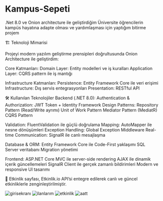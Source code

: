 # Kampus-Sepeti
.Net 8.0 ve Onion architecture ile geliştirdiğim Üniversite öğrencilerin kampüs hayatına adapte olması ve yardımlaşması için yaptığım bitirme projem

🏗️ Teknoloji Mimarisi

Projeyi modern yazılım geliştirme prensipleri doğrultusunda Onion Architecture ile geliştirdim:



Core Katmanları:
 Domain Layer: Entity modelleri ve iş kuralları
 Application Layer: CQRS pattern ile iş mantığı

Infrastructure Katmanları:
 Persistence: Entity Framework Core ile veri erişimi
 Infrastructure: Dış servis entegrasyonları
 Presentation: RESTful API

🛠️ Kullanılan Teknolojiler
Backend (.NET 8.0):
Authentication & Authorization: JWT Token + Identity Framework
Design Patterns:
   Repository Pattern (Read/Write ayrımı)
   Unit of Work Pattern
   Mediator Pattern (MediatR)
   CQRS Pattern

Validation: FluentValidation ile güçlü doğrulama
Mapping: AutoMapper ile nesne dönüşümleri
Exception Handling: Global Exception Middleware
Real-time Communication: SignalR ile canlı mesajlaşma

Database & ORM:
  Entity Framework Core ile Code-First yaklaşımı
  SQL Server veritabanı
  Migration yönetimi

Frontend:
  ASP.NET Core MVC ile server-side rendering
  AJAX ile dinamik içerik güncellemeleri
  SignalR Client ile gerçek zamanlı bildirimleri
  Modern ve responsive UI tasarımı

🎉 Etkinlik sayfası, Etkinlik.io API’si entegre edilerek canlı ve güncel etkinliklerle zenginleştirilmiştir.

![girisekranı](https://github.com/user-attachments/assets/9f04b5f0-5229-46e9-b52f-1065ee7cd97e)
![ilanlarım](https://github.com/user-attachments/assets/635b0682-1c92-45c3-8069-1f4d76589245)
![etkinlik](https://github.com/user-attachments/assets/983ca2f4-7e4c-4f56-8dc9-406a885ffa6f)
![aatt](https://github.com/user-attachments/assets/e5752d51-32f2-44db-b9d4-246961a12142)


